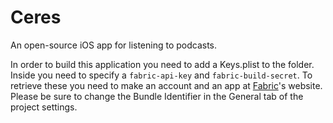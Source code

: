 # Ceres
An open-source iOS app for listening to podcasts.

In order to build this application you need to add a Keys.plist to the folder. 
Inside you need to specify a `fabric-api-key` and `fabric-build-secret`. To retrieve 
these you need to make an account and an app at [Fabric](http://fabric.io)'s website. 
Please be sure to change the Bundle Identifier in the General tab of the project settings. 
